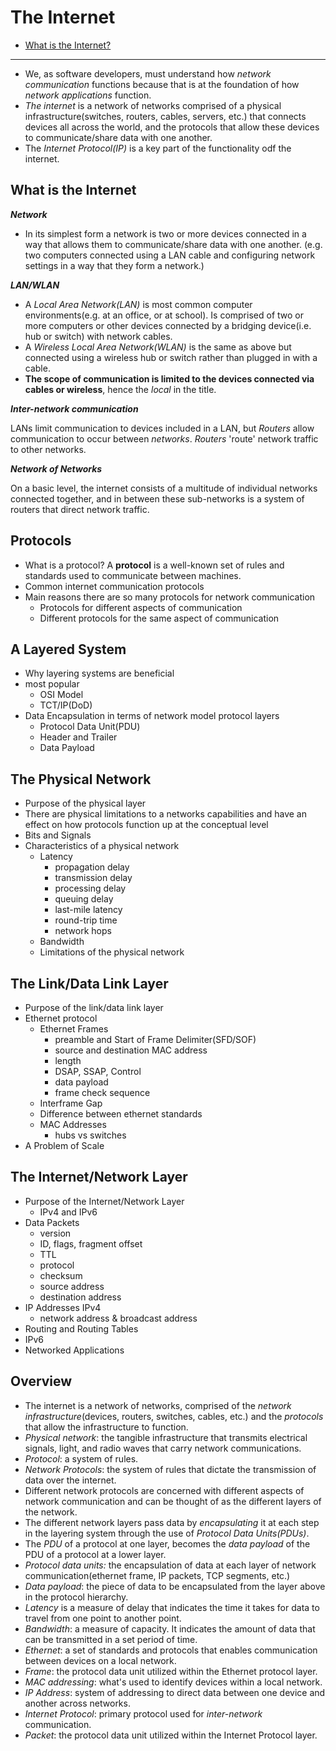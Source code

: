 # The Internet

- [What is the Internet?](#what-is-the-internet)

---

- We, as software developers, must understand how _network communication_ functions because that is at the foundation of how _network applications_ function.
- _The internet_ is a network of networks comprised of a physical infrastructure(switches, routers, cables, servers, etc.) that connects devices all across the world, and the protocols that allow these devices to communicate/share data with one another.
- The _Internet Protocol(IP)_ is a key part of the functionality odf the internet.

## What is the Internet

**_Network_**

- In its simplest form a network is two or more devices connected in a way that allows them to communicate/share data with one another. (e.g. two computers connected using a LAN cable and configuring network settings in a way that they form a network.)

**_LAN/WLAN_**

- A _Local Area Network(LAN)_ is most common computer environments(e.g. at an office, or at school). Is comprised of two or more computers or other devices connected by a bridging device(i.e. hub or switch) with network cables.
- A _Wireless Local Area Network(WLAN)_ is the same as above but connected using a wireless hub or switch rather than plugged in with a cable.
- **The scope of communication is limited to the devices connected via cables or wireless**, hence the _local_ in the title.

**_Inter-network communication_**

LANs limit communication to devices included in a LAN, but _Routers_ allow communication to occur between _networks_. _Routers_ 'route' network traffic to other networks.

**_Network of Networks_**

On a basic level, the internet consists of a multitude of individual networks connected together, and in between these sub-networks is a system of routers that direct network traffic.

## Protocols

- What is a protocol?
  A **protocol** is a well-known set of rules and standards used to communicate between machines.
- Common internet communication protocols
- Main reasons there are so many protocols for network communication
  - Protocols for different aspects of communication
  - Different protocols for the same aspect of communication

## A Layered System

- Why layering systems are beneficial
- most popular
  - OSI Model
  - TCT/IP(DoD)
- Data Encapsulation in terms of network model protocol layers
  - Protocol Data Unit(PDU)
  - Header and Trailer
  - Data Payload

## The Physical Network

- Purpose of the physical layer
- There are physical limitations to a networks capabilities and have an effect on how protocols function up at the conceptual level
- Bits and Signals
- Characteristics of a physical network
  - Latency
    - propagation delay
    - transmission delay
    - processing delay
    - queuing delay
    - last-mile latency
    - round-trip time
    - network hops
  - Bandwidth
  - Limitations of the physical network

## The Link/Data Link Layer

- Purpose of the link/data link layer
- Ethernet protocol
  - Ethernet Frames
    - preamble and Start of Frame Delimiter(SFD/SOF)
    - source and destination MAC address
    - length
    - DSAP, SSAP, Control
    - data payload
    - frame check sequence
  - Interframe Gap
  - Difference between ethernet standards
  - MAC Addresses
    - hubs vs switches
- A Problem of Scale

## The Internet/Network Layer

- Purpose of the Internet/Network Layer
  - IPv4 and IPv6
- Data Packets
  - version
  - ID, flags, fragment offset
  - TTL
  - protocol
  - checksum
  - source address
  - destination address
- IP Addresses IPv4
  - network address & broadcast address
- Routing and Routing Tables
- IPv6
- Networked Applications

## Overview

- The internet is a network of networks, comprised of the _network infrastructure_(devices, routers, switches, cables, etc.) and the _protocols_ that allow the infrastructure to function.
- _Physical network_: the tangible infrastructure that transmits electrical signals, light, and radio waves that carry network communications.
- _Protocol_: a system of rules.
- _Network Protocols_: the system of rules that dictate the transmission of data over the internet.
- Different network protocols are concerned with different aspects of network communication and can be thought of as the different layers of the network.
- The different network layers pass data by _encapsulating_ it at each step in the layering system through the use of _Protocol Data Units(PDUs)_.
- The _PDU_ of a protocol at one layer, becomes the _data payload_ of the PDU of a protocol at a lower layer.
- _Protocol data units:_ the encapsulation of data at each layer of network communication(ethernet frame, IP packets, TCP segments, etc.)
- _Data payload_: the piece of data to be encapsulated from the layer above in the protocol hierarchy.
- _Latency_ is a measure of delay that indicates the time it takes for data to travel from one point to another point.
- _Bandwidth_: a measure of capacity. It indicates the amount of data that can be transmitted in a set period of time.
- _Ethernet_: a set of standards and protocols that enables communication between devices on a local network.
- _Frame_: the protocol data unit utilized within the Ethernet protocol layer.
- _MAC addressing_: what's used to identify devices within a local network.
- _IP Address_: system of addressing to direct data between one device and another across networks.
- _Internet Protocol_: primary protocol used for _inter-network_ communication.
- _Packet_: the protocol data unit utilized within the Internet Protocol layer.
